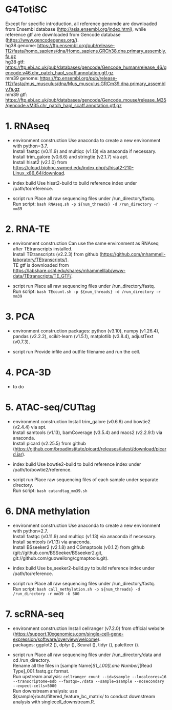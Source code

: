 # G4TotiSC

Except for specific introduction, all reference genomde are downloaded from Ensembl database (http://asia.ensembl.org/index.html), while reference gtf are downloaded from Gencode database (https://www.gencodegenes.org/). <br>
hg38 genome: https://ftp.ensembl.org/pub/release-112/fasta/homo_sapiens/dna/Homo_sapiens.GRCh38.dna.primary_assembly.fa.gz <br>
hg38 gtf: https://ftp.ebi.ac.uk/pub/databases/gencode/Gencode_human/release_46/gencode.v46.chr_patch_hapl_scaff.annotation.gtf.gz <br>
mm39 genome: https://ftp.ensembl.org/pub/release-112/fasta/mus_musculus/dna/Mus_musculus.GRCm39.dna.primary_assembly.fa.gz <br>
mm39 gtf: https://ftp.ebi.ac.uk/pub/databases/gencode/Gencode_mouse/release_M35/gencode.vM35.chr_patch_hapl_scaff.annotation.gtf.gz <br>


# 1. RNAseq
- environment construction
Use anaconda to create a new environment with python=3.7. <br>
Install fastqc (v0.11.9) and multiqc (v1.13) via anaconda if necessary. <br>
Install trim_galore (v0.6.6) and stringtie (v2.1.7) via apt. <br>
Install hisat2 (v2.1.0) from https://cloud.biohpc.swmed.edu/index.php/s/hisat2-210-Linux_x86_64/download. <br>

- index build
Use hisat2-build to build reference index under /path/to/reference. <br>

- script run
Place all raw sequencing files under /run_directory/fastq. <br>
Run script: `bash RNAseq.sh -p ${num_threads} -d /run_directory -r mm39` <br>


# 2. RNA-TE
- environment construction
Can use the same environment as RNAseq after TEtranscripts installed. <br>
Install TEtranscripts (v2.2.3) from github (https://github.com/mhammell-laboratory/TEtranscripts/). <br>
TE gtf is downloaded from https://labshare.cshl.edu/shares/mhammelllab/www-data/TEtranscripts/TE_GTF/. <br>

- script run
Place all raw sequencing files under /run_directory/fastq. <br>
Run script: `bash TEcount.sh -p ${num_threads} -d /run_directory -r mm39` <br>


# 3. PCA
- environment construction
packages: python (v3.10), numpy (v1.26.4), pandas (v2.2.2), scikit-learn (v1.5.1), matplotlib (v3.8.4), adjustText (v0.7.3). <br>

- script run
Provide infile and outfile filename and run the cell. <br>


# 4. PCA-3D
- to do


# 5. ATAC-seq/CUTtag
- environment construction
Install trim_galore (v0.6.6) and bowtie2 (v2.4.4) via apt. <br>
Install samtools (v1.13), bamCoverage (v3.5.4) and macs2 (v2.2.9.1) via anaconda. <br>
Install picard (v2.25.5) from github (https://github.com/broadinstitute/picard/releases/latest/download/picard.jar). <br>

- index build
Use bowtie2-build to build reference index under /path/to/bowtie2/reference. <br>

- script run
Place raw sequencing files of each sample under separate directory. <br>
Run script: `bash cutandtag_mm39.sh` <br>


# 6. DNA methylation
- environment construction
Use anaconda to create a new environment with python=2.7. <br>
Install fastqc (v0.11.9) and multiqc (v1.13) via anaconda if necessary. <br>
Install samtools (v1.13) via anaconda. <br>
Install BSseeker2 (v2.1.8) and CGmaptools (v0.1.2) from github (git://github.com/BSSeeker/BSseeker2.git, git://github.com/guoweilong/cgmaptools.git). <br>

- index build
Use bs_seeker2-build.py to build reference index under /path/to/reference. <br>

- script run
Place all raw sequencing files under /run_directory/fastq. <br>
Run script: `bash call_methylation.sh -p ${num_threads} -d /run_directory -r mm39 -b 500` <br>


# 7. scRNA-seq
- environment construction
Install cellranger (v7.2.0) from official website (https://support.10xgenomics.com/single-cell-gene-expression/software/overview/welcome). <br>
packages: ggplot2 (), dplyr (), Seurat (), tidyr (), paletteer (). <br>

- script run
Place all raw sequencing files under /run_directory/data and cd /run_directory. <br>
Rename all the files in [sample Name]_S1_L00[Lane Number]_[Read Type]_001.fastq.gz format. <br>
Run upstream analysis: `cellranger count --id=$sample --localcores=16 --transcriptome=$db --fastqs=./data --sample=$sample --nosecondary --expect-cells=5000` <br>
Run downstream analysis: use ${sample}/outs/filtered_feature_bc_matrix/ to conduct downstream analysis with singlecell_downstream.R. <br>
